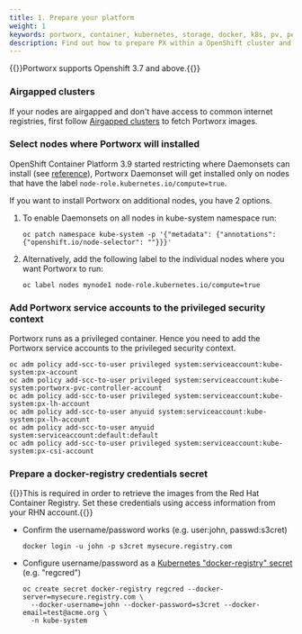 ```yaml
---
title: 1. Prepare your platform
weight: 1
keywords: portworx, container, kubernetes, storage, docker, k8s, pv, persistent disk, openshift
description: Find out how to prepare PX within a OpenShift cluster and have PX provide highly available volumes to any application deployed via Kubernetes.
---
```


{{<info>}}Portworx supports Openshift 3.7 and above.{{</info>}}

### Airgapped clusters

If your nodes are airgapped and don't have access to common internet registries, first follow [Airgapped clusters](/portworx-install-with-kubernetes/on-premise/airgapped) to fetch Portworx images.

### Select nodes where Portworx will installed

OpenShift Container Platform 3.9 started restricting where Daemonsets can install (see [reference](https://docs.openshift.com/container-platform/3.9/dev_guide/daemonsets.html)),
Portworx Daemonset will get installed only on nodes that have the label `node-role.kubernetes.io/compute=true`.

If you want to install Portworx on additional nodes, you have 2 options.

1. To enable Daemonsets on all nodes in kube-system namespace run:

    ```text
    oc patch namespace kube-system -p '{"metadata": {"annotations": {"openshift.io/node-selector": ""}}}'
    ```
2. Alternatively, add the following label to the individual nodes where you want Portworx to run:

    ```text
    oc label nodes mynode1 node-role.kubernetes.io/compute=true
    ```

### Add Portworx service accounts to the privileged security context

Portworx runs as a privileged container. Hence you need to add the Portworx service accounts to the privileged security context.

```text
oc adm policy add-scc-to-user privileged system:serviceaccount:kube-system:px-account
oc adm policy add-scc-to-user privileged system:serviceaccount:kube-system:portworx-pvc-controller-account
oc adm policy add-scc-to-user privileged system:serviceaccount:kube-system:px-lh-account
oc adm policy add-scc-to-user anyuid system:serviceaccount:kube-system:px-lh-account
oc adm policy add-scc-to-user anyuid system:serviceaccount:default:default
oc adm policy add-scc-to-user privileged system:serviceaccount:kube-system:px-csi-account
```

### Prepare a docker-registry credentials secret

{{<info>}}This is required in order to retrieve the images from the Red Hat Container Registry. Set these credentials using access information from your RHN account.{{</info>}}

* Confirm the username/password works (e.g. user:john, passwd:s3cret)
  ```text
  docker login -u john -p s3cret mysecure.registry.com
  ```

* Configure username/password as a [Kubernetes "docker-registry" secret](https://kubernetes.io/docs/concepts/containers/images/#creating-a-secret-with-a-docker-config)  (e.g. "regcred")
  ```text
  oc create secret docker-registry regcred --docker-server=mysecure.registry.com \
    --docker-username=john --docker-password=s3cret --docker-email=test@acme.org \
    -n kube-system
  ```
